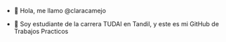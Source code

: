 - 👋 Hola, me llamo @claracamejo

- 🌱 Soy estudiante de la carrera TUDAI en Tandil, y este es mi GitHub de Trabajos Practicos 
<!---- 💞️ I’m looking to collaborate on ...--->

<!---
claracamejo/claracamejo is a ✨ special ✨ repository because its `README.md` (this file) appears on your GitHub profile.
You can click the Preview link to take a look at your changes.
--->
